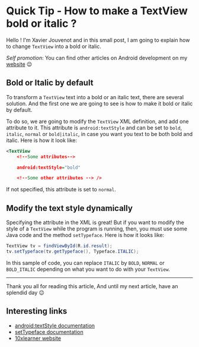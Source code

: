 # Quick Tip - How to make a TextView bold or italic ?

Hello ! I'm Xavier Jouvenot and in this small post, I am going to explain how to change `TextView` into a bold or italic.

_Self promotion_: You can find other articles on Android development on my [website](www.10xlearner.com) 😉

## Bold or Italic by default

To transform a `TextView` text into a bold or an italic text, there are several solution.
And the first one we are going to see is how to make it bold or italic by default.

To do so, we are going to modify the `TextView` XML definition, and add one attribute to it.
This attribute is `android:textStyle` and can be set to `bold`, `italic`, `normal` or `bold|italic`, in case you want you text to be both bold and italic.
Here is how it look like:

```xml
<TextView
    <!--Some attributes-->

    android:textStyle="bold"

    <!--Some other attributes --> />
```

If not specified, this attribute is set to `normal`.

## Modify the text style dynamically

Specifying the attribute in the XML is great!
But if you want to modify the style of a `TextView` while the program is running, then, you must use some Java code and the method `setTypeface`.
Here is how it looks like:

```java
TextView tv = findViewById(R.id.result);
tv.setTypeface(tv.getTypeface(), Typeface.ITALIC);
```

In this sample of code, you can replace `ITALIC` by `BOLD`, `NORMAL` or `BOLD_ITALIC` depending on what you want to do with your `TextView`.

--------------

Thank you all for reading this article,
And until my next article, have an splendid day 😉

## Interesting links

- [android:textStyle documentation](https://developer.android.com/reference/android/widget/TextView#attr_android:textStyle)
- [setTypeface documentation](https://developer.android.com/reference/android/widget/TextView#setTypeface(android.graphics.Typeface,%20int))
- [10xlearner website](www.10xlearner.com)
